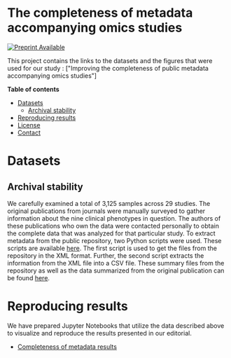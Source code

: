 # The completeness of metadata accompanying omics studies

[![Preprint Available](https://img.shields.io/badge/Preprint-online-green.svg)](https://osf.io/na5j8/)

This project contains the links to the datasets and the figures that were used for our study : ["Improving the completeness of public metadata accompanying omics studies"]

**Table of contents**
* [Datasets](#datasets)
  * [Archival stability](#archival-stability)
* [Reproducing results](#reproducing-results)
* [License](#license)
* [Contact](#contact)


# Datasets

## Archival stability

We carefully examined a total of 3,125 samples across 29 studies. The original publications from journals were manually surveyed to gather information about the nine clinical phenotypes in question. The authors of these publications who own the data were contacted personally to obtain the complete data that was analyzed for that particular study. To extract metadata from the public repository, two Python scripts were used. These scripts are available [here](https://github.com/Mangul-Lab-USC/Completeness-of-Metadata-Accompanying-Omics-Studies/tree/main/scripts). The first script is used to get the files from the repository in the XML format. Further, the second script extracts the information from the XML file into a CSV file. These summary files from the repository as well as the data summarized from the original publication can be found [here](https://drive.google.com/drive/folders/1tnifubMuldAjFUlIKiLln1fLfojDMSMx?usp=sharing).


# Reproducing results

We have prepared Jupyter Notebooks that utilize the data described above to visualize and reproduce the results presented in our editorial. 

* [Completeness of metadata results](https://github.com/Mangul-Lab-USC/Completeness-of-Metadata-Accompanying-Omics-Studies/blob/main/notebooks/sepsis_metadata_results.ipynb)
